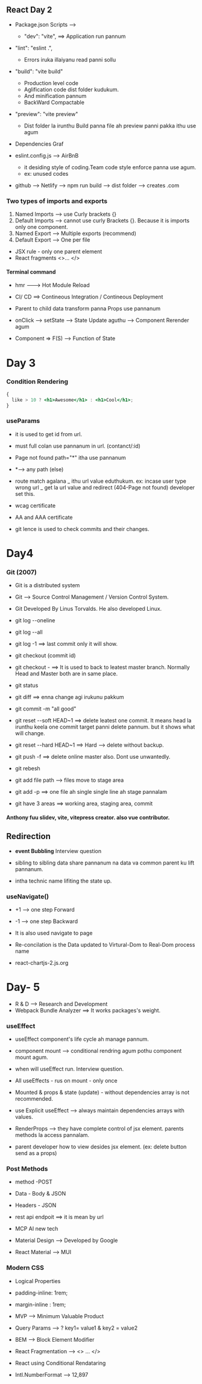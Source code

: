 ## React Day 2

- Package.json Scripts -->
  - "dev": "vite", ==> Application run pannum
- "lint": "eslint .",
  - Errors iruka illaiyanu read panni sollu
- "build": "vite build"
  - Production level code
  - Aglification code dist folder kudukum.
  - And minification pannum
  - BackWard Compactable
- "preview": "vite preview"
  - Dist folder la irunthu Build panna file ah preview panni pakka ithu use agum
- Dependencies Graf
- eslint.config.js --> AirBnB

  - it desiding style of coding.Team code style enforce panna use agum.
  - ex: unused codes

- github --> Netlify --> npm run build --> dist folder --> creates .com

### Two types of imports and exports

1. Named Imports --> use Curly brackets {}
2. Default Imports --> cannot use curly Brackets {}. Because it is imports only one component.
3. Named Export --> Multiple exports (recommend)
4. Default Export --> One per file

- JSX rule - only one parent element
- React fragments <>... </>

#### Terminal command

- hmr ---> Hot Module Reload

- CI/ CD ==> Contineous Integration / Contineous Deployment
- Parent to child data transform panna Props use pannanum
- onClick --> setState --> State Update aguthu --> Component Rerender agum
- Component => F(S) --> Function of State

# Day 3

### Condition Rendering

```jsx
{
  like > 10 ? <h1>Awesome</h1> : <h1>Cool</h1>;
}
```

### useParams

- it is used to get id from url.
- must full colan use pannanum in url. (contanct/:id)

- Page not found path="\*" itha use pannanum
- \*--> any path (else)
- route match agalana _ ithu url value eduthukum. ex: incase user type wrong url _ get la url value and redirect (404-Page not found) developer set this.

- wcag certificate
- AA and AAA certificate
- git lence is used to check commits and their changes.

# Day4

### Git (2007)

- Git is a distributed system
- Git --> Source Control Management / Version Control System.
- Git Developed By Linus Torvalds. He also developed Linux.
- git log --oneline
- git log --all
- git log -1 ==> last commit only it will show.
- git checkout (commit id)
- git checkout - ==> It is used to back to leatest master branch. Normally Head and Master both are in same place.
- git status
- git diff ==> enna change agi irukunu pakkum
- git commit -m "all good"
- git reset --soft HEAD~1 ==> delete leatest one commit. It means head la irunthu keela one commit target panni delete pannum. but it shows what will change.
- git reset --hard HEAD~1 ==> Hard --> delete without backup.
- git push -f ==> delete online master also. Dont use unwantedly.
- git rebesh
- git add file path --> files move to stage area
- git add -p ==> one file ah single single line ah stage pannalam

- git have 3 areas ==> working area, staging area, commit

#### Anthony fuu slidev, vite, vitepress creator. also vue contributor.

## Redirection

- **event Bubbling** Interview question

- sibling to sibling data share pannanum na data va common parent ku lift pannanum.
- intha technic name lifiting the state up.

### useNavigate()

- +1 --> one step Forward
- -1 --> one step Backward
- It is also used navigate to page

- Re-concilation is the Data updated to Virtural-Dom to Real-Dom process name
- react-chartjs-2.js.org

# Day- 5

- R & D --> Research and Development
- Webpack Bundle Analyzer ==> It works packages's weight.

### useEffect

- useEffect component's life cycle ah manage pannum.
- component mount --> conditional rendring agum pothu component mount agum.
- when will useEffect run. Interview question.
- All useEffects - rus on mount - only once
- Mounted & props & state (update) - without dependencies array is not recommended.
- use Explicit useEffect --> always maintain dependencies arrays with values.

- RenderProps --> they have complete control of jsx element. parents methods la access pannalam.
- parent developer how to view desides jsx element. (ex: delete button send as a props)

### Post Methods

- method -POST
- Data - Body & JSON
- Headers - JSON
- rest api endpoit ==> it is mean by url
- MCP AI new tech

- Material Design --> Developed by Google
- React Material --> MUI

### Modern CSS

- Logical Properties
- padding-inline: 1rem;
- margin-inline : 1rem;

- MVP --> Minimum Valuable Product

- Query Params --> ? key1= value1 & key2 = value2

- BEM --> Block Element Modifier
- React Fragmentation --> <> ... </>
- React using Conditional Rendataring
- Intl.NumberFormat --> 12,897
